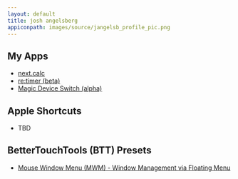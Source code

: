 ```yaml
---
layout: default
title: josh angelsberg
appiconpath: images/source/jangelsb_profile_pic.png
---
```


## My Apps
- [next.calc](https://jangelsb.github.io/next.calc/)
- [re:timer (beta)](https://jangelsb.github.io/retimer)
- [Magic Device Switch (alpha)](https://youtu.be/fjPh_z38XdM)

## Apple Shortcuts
- TBD

## BetterTouchTools (BTT) Presets
- [Mouse Window Menu (MWM) - Window Management via Floating Menu ](https://community.folivora.ai/t/mouse-window-menu-mwm-window-management-via-floating-menu/33055)

